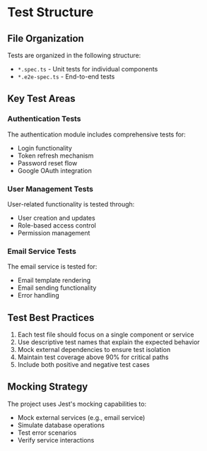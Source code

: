 # Test Structure

## File Organization

Tests are organized in the following structure:

- `*.spec.ts` - Unit tests for individual components
- `*.e2e-spec.ts` - End-to-end tests

## Key Test Areas

### Authentication Tests

The authentication module includes comprehensive tests for:

- Login functionality
- Token refresh mechanism
- Password reset flow
- Google OAuth integration

### User Management Tests

User-related functionality is tested through:

- User creation and updates
- Role-based access control
- Permission management

### Email Service Tests

The email service is tested for:

- Email template rendering
- Email sending functionality
- Error handling

## Test Best Practices

1. Each test file should focus on a single component or service
2. Use descriptive test names that explain the expected behavior
3. Mock external dependencies to ensure test isolation
4. Maintain test coverage above 90% for critical paths
5. Include both positive and negative test cases

## Mocking Strategy

The project uses Jest's mocking capabilities to:

- Mock external services (e.g., email service)
- Simulate database operations
- Test error scenarios
- Verify service interactions
